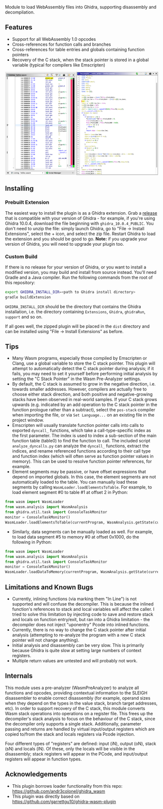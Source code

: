 Module to load WebAssembly files into Ghidra, supporting disassembly and decompilation.

## Features

- Support for all WebAssembly 1.0 opcodes
- Cross-references for function calls and branches
- Cross-references for table entries and globals containing function pointers
- Recovery of the C stack, when the stack pointer is stored in a global variable (typical for compilers like Emscripten)

![Sample disassembly and decompilation](sample.png)

## Installing

### Prebuilt Extension

The easiest way to install the plugin is as a Ghidra extension. Grab a
[release](https://github.com/nneonneo/ghidra-wasm-plugin/releases) that is
compatible with your version of Ghidra - for example, if you're using Ghidra
10.0.4, download the file beginning with `ghidra_10.0.4_PUBLIC`. You don't need
to unzip the file: simply launch Ghidra, go to "File -> Install Extensions",
select the + icon, and select the zip file. Restart Ghidra to load the extension
and you should be good to go. **Note:** if you upgrade your version of Ghidra,
you will need to upgrade your plugin too.

### Custom Build

If there is no release for your version of Ghidra, or you want to install a
modified version, you may build and install from source instead. You'll need
Gradle and a Java compiler. Run the following commands from the root of this
repository:

```bash
export GHIDRA_INSTALL_DIR=<path to Ghidra install directory>
gradle buildExtension
```

`GHIDRA_INSTALL_DIR` should be the directory that contains the Ghidra
installation, i.e. the directory containing `Extensions`, `Ghidra`, `ghidraRun`,
`support` and so on.

If all goes well, the zipped plugin will be placed in the `dist` directory and
can be installed using "File -> Install Extensions" as before.

## Tips

- Many Wasm programs, especially those compiled by Emscripten or Clang, use a
global variable to store the C stack pointer. This plugin will attempt to
automatically detect the C stack pointer during analysis; if it fails, you may
need to set it yourself before performing initial analysis by setting the "C
Stack Pointer" in the Wasm Pre-Analyzer settings.
- By default, the C stack is assumed to grow in the negative direction, i.e.
towards smaller addresses. However, compilers are actually free to choose either
stack direction, and both positive and negative-growing stacks have been
observed in real-world samples. If your C stack grows upwards (e.g. indicated by
an add operation to the C stack pointer in the function prologue rather than a
subtract), select the `pos-stack` compiler when importing the file, or via `Set
Language...` on an existing file in the project window.
- Emscripten will usually translate function pointer calls into calls to
exported `dyncall_` functions, which take a call-type-specific index as the
first parameter. The index is used to index a sub-section of the main function
table (table0) to find the function to call. The included script
`analyze_dyncalls.py` can analyze the `dyncall_` functions, extract the indices,
and rename referenced functions according to their call type and function index
(which will often serve as function pointer values in memory). This can be used
to resolve function pointer references, for example.
- Element segments may be passive, or have offset expressions that depend on
imported globals. In this case, the element segments are not automatically
loaded to the table. You can manually load these segments by calling
`WasmLoader.loadElementsToTable`. For example, to load element segment #0 to
table #1 at offset 2 in Python:

```python
from wasm import WasmLoader
from wasm.analysis import WasmAnalysis
from ghidra.util.task import ConsoleTaskMonitor
monitor = ConsoleTaskMonitor()
WasmLoader.loadElementsToTable(currentProgram, WasmAnalysis.getState(currentProgram).module, 0, 1, 2, monitor)
```
- Similarly, data segments can be manually loaded as well. For example, to load
data segment #5 to memory #0 at offset 0x1000, do the following in Python:

```python
from wasm import WasmLoader
from wasm.analysis import WasmAnalysis
from ghidra.util.task import ConsoleTaskMonitor
monitor = ConsoleTaskMonitor()
WasmLoader.loadDataToMemory(currentProgram, WasmAnalysis.getState(currentProgram).module, 5, 0, 0x1000, monitor)
```

## Limitations and Known Bugs

- Currently, inlining functions (via marking them "In Line") is not supported
and will confuse the decompiler. This is because the inlined function's
references to stack and local variables will affect the caller. I tried to solve
this limitation by injecting code to save and restore stack and locals on
function entry/exit, but ran into a Ghidra limitation - the decompiler does not
inject "uponentry" Pcode into inlined functions.
- Currently, there is no way to change the C stack pointer after initial analysis
(attempting to re-analyze the program with a new C stack pointer will not change
anything).
- Initial analysis and disassembly can be very slow. This is primarily because
Ghidra is quite slow at setting large numbers of context registers.
- Multiple return values are untested and will probably not work.

## Internals

This module uses a pre-analyzer (WasmPreAnalyzer) to analyze all functions and
opcodes, providing contextual information to the SLEIGH disassembler to enable
correct disassembly (for example, operand sizes when they depend on the types in
the value stack, branch target addresses, etc). In order to support recovery of
the C stack, this module converts Wasm stack operations into operations on a
register file. This frees up the decompiler's stack analysis to focus on the
behaviour of the C stack, since the decompiler only supports a single stack.
Additionally, parameter passing and returns are handled by virtual input/output
registers which are copied to/from the stack and locals registers via Pcode
injection.

Four different types of "registers" are defined: input (iN), output (oN), stack
(sN) and locals (lN). Of these, only the locals will be visible in the
disassembly; stack registers will appear in the PCode, and input/output
registers will appear in function types.

## Acknowledgements

- This plugin borrows loader functionality from this repo: https://github.com/andr3colonel/ghidra_wasm
- This plugin was directly based on https://github.com/garrettgu10/ghidra-wasm-plugin
